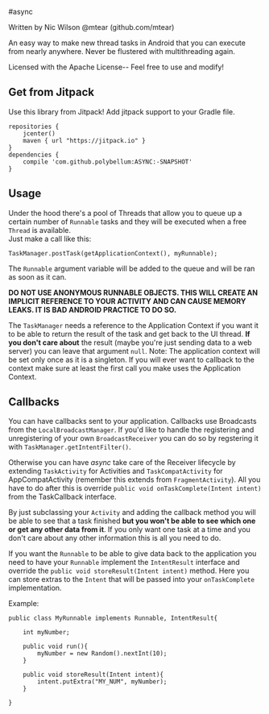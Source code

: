 #async  

Written by Nic Wilson @mtear (github.com/mtear)

An easy way to make new thread tasks in Android that you can execute from nearly anywhere. 
Never be flustered with multithreading again.  

Licensed with the Apache License-- Feel free to use and modify!
  
## Get from Jitpack 

Use this library from Jitpack! Add jitpack support to your Gradle file.  

```
repositories {
    jcenter()
    maven { url "https://jitpack.io" }
}
dependencies {
    compile 'com.github.polybellum:ASYNC:-SNAPSHOT'
}
```

## Usage

Under the hood there's a pool of Threads that allow you to queue up a certain number of `Runnable` tasks and they will be executed when a free `Thread` is available.  
Just make a call like this:  

```
TaskManager.postTask(getApplicationContext(), myRunnable);
```

The `Runnable` argument variable will be added to the queue and will be ran as soon as it can. 

**DO NOT USE ANONYMOUS RUNNABLE OBJECTS. THIS WILL CREATE AN IMPLICIT REFERENCE TO YOUR ACTIVITY AND CAN CAUSE MEMORY LEAKS. IT IS BAD ANDROID PRACTICE TO DO SO.** 

The `TaskManager` needs a reference to the Application Context if you want it to be able to return the result of the task and get back to the UI thread. **If you don't care about** the result (maybe you're just sending data to a web server) you can leave that argument `null`. Note: The application context will be set only once as it is a singleton. If you will ever want to callback to the context make sure at least the first call you make uses the Application Context.  

## Callbacks

You can have callbacks sent to your application. Callbacks use Broadcasts from the `LocalBroadcastManager`. If you'd like to handle the registering and unregistering of your own `BroadcastReceiver` you can do so by regstering it with `TaskManager.getIntentFilter()`.  

Otherwise you can have *async* take care of the Receiver lifecycle by extending `TaskActivity` for Activities and `TaskCompatActivity` for AppCompatActivity (remember this extends from `FragmentActivity`). All you have to do after this is override `public void onTaskComplete(Intent intent)` from the TaskCallback interface.  

By just subclassing your `Activity` and adding the callback method you will be able to see that a task finished **but you won't be able to see which one or get any other data from it**. If you only want one task at a time and you don't care about any other information this is all you need to do.  

If you want the `Runnable` to be able to give data back to the application you need to have your `Runnable` implement the `IntentResult` interface and override the `public void storeResult(Intent intent)` method. Here you can store extras to the `Intent` that will be passed into your `onTaskComplete` implementation.  

Example:  

```
public class MyRunnable implements Runnable, IntentResult{

	int myNumber;

	public void run(){
		myNumber = new Random().nextInt(10);
	}

	public void storeResult(Intent intent){
		intent.putExtra("MY_NUM", myNumber);
	}

}
```


